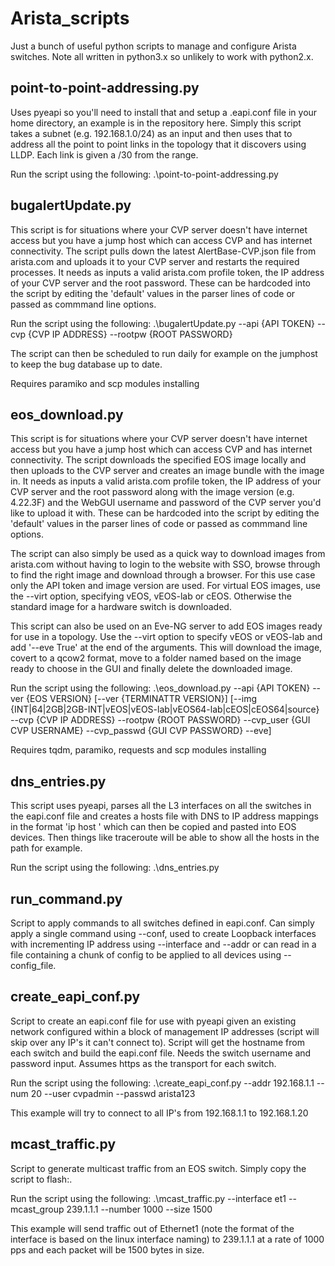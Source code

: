 # Arista_scripts

Just a bunch of useful python scripts to manage and configure Arista switches. Note all written in python3.x so unlikely to work with python2.x.

## point-to-point-addressing.py

Uses pyeapi so you'll need to install that and setup a .eapi.conf file in your home directory, an example is in the repository here. Simply this script takes a subnet (e.g. 192.168.1.0/24) as an input and then uses that to address all the point to point links in the topology that it discovers using LLDP. Each link is given a /30 from the range.

Run the script using the following:
.\point-to-point-addressing.py <IP-SUBNET>

## bugalertUpdate.py

This script is for situations where your CVP server doesn't have internet access but you have a jump host which can access CVP and has internet connectivity. The script pulls down the latest AlertBase-CVP.json file from arista.com and uploads it to your CVP server and restarts the required processes. It needs as inputs a valid arista.com profile token, the IP address of your CVP server and the root password. These can be hardcoded into the script by editing the 'default' values in the parser lines of code or passed as commmand line options. 

Run the script using the following:
.\bugalertUpdate.py --api {API TOKEN} --cvp {CVP IP ADDRESS} --rootpw {ROOT PASSWORD}

The script can then be scheduled to run daily for example on the jumphost to keep the bug database up to date.

Requires paramiko and scp modules installing

## eos_download.py

This script is for situations where your CVP server doesn't have internet access but you have a jump host which can access CVP and has internet connectivity. The script downloads the specified EOS image locally and then uploads to the CVP server and creates an image bundle with the image in. It needs as inputs a valid arista.com profile token, the IP address of your CVP server and the root password along with the image version (e.g. 4.22.3F) and the WebGUI username and password of the CVP server you'd like to upload it with. These can be hardcoded into the script by editing the 'default' values in the parser lines of code or passed as commmand line options. 

The script can also simply be used as a quick way to download images from arista.com without having to login to the website with SSO, browse through to find the right image and download through a browser. For this use case only the API token and image version are used. For virtual EOS images, use the --virt option, specifying vEOS, vEOS-lab or cEOS. Otherwise the standard image for a hardware switch is downloaded.

This script can also be used on an Eve-NG server to add EOS images ready for use in a topology. Use the --virt option to specify vEOS or vEOS-lab and add '--eve True' at the end of the arguments. This will download the image, covert to a qcow2 format, move to a folder named based on the image ready to choose in the GUI and finally delete the downloaded image.

Run the script using the following:
.\eos_download.py --api {API TOKEN} --ver {EOS VERSION} [--ver {TERMINATTR VERSION}] [--img {INT|64|2GB|2GB-INT|vEOS|vEOS-lab|vEOS64-lab|cEOS|cEOS64|source} --cvp {CVP IP ADDRESS} --rootpw {ROOT PASSWORD} --cvp_user 
{GUI CVP USERNAME} --cvp_passwd {GUI CVP PASSWORD} --eve]

Requires tqdm, paramiko, requests and scp modules installing

## dns_entries.py

This script uses pyeapi, parses all the L3 interfaces on all the switches in the eapi.conf file and creates a hosts file with DNS to IP address mappings in the format 'ip host <HOSTNAME-INTERFACE> <INTERFACE-IP-ADDRESS>' which can then be copied and pasted into EOS devices. Then things like traceroute will be able to show all the hosts in the path for example.

Run the script using the following:
.\dns_entries.py

## run_command.py

Script to apply commands to all switches defined in eapi.conf. Can simply apply a single command using --conf, used to create Loopback interfaces with incrementing IP address using --interface and --addr or can read in a file containing a chunk of config to be applied to all devices using --config_file.

## create_eapi_conf.py

Script to create an eapi.conf file for use with pyeapi given an existing network configured within a block of management IP addresses (script will skip over any IP's it can't connect to). Script will get the hostname from each switch and build the eapi.conf file. Needs the switch username and password input. Assumes https as the transport for each switch.

Run the script using the following:
.\create_eapi_conf.py --addr 192.168.1.1 --num 20 --user cvpadmin --passwd arista123

This example will try to connect to all IP's from 192.168.1.1 to 192.168.1.20

## mcast_traffic.py

Script to generate multicast traffic from an EOS switch. Simply copy the script to flash:.

Run the script using the following:
.\mcast_traffic.py --interface et1 --mcast_group 239.1.1.1 --number 1000 --size 1500

This example will send traffic out of Ethernet1 (note the format of the interface is based on the linux interface naming) to 239.1.1.1 at a rate of 1000 pps and each packet will be 1500 bytes in size.

